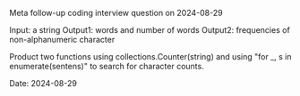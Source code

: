 Meta follow-up coding interview question on 2024-08-29

Input: a string
Output1: words and number of words
Output2: frequencies of non-alphanumeric character

Product two functions using collections.Counter(string)
and using "for _, s in enumerate(sentens)" to search for
character counts.

Date: 2024-08-29